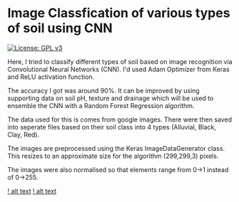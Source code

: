 # Image Classfication of various types of soil using CNN
[![License: GPL v3](https://img.shields.io/badge/License-GPLv3-blue.svg)](https://www.gnu.org/licenses/gpl-3.0)

Here, I tried to classify different types of soil based on image recognition via Convolutional Neural Networks (CNN). 
I'd used Adam Optimizer from Keras and ReLU activation function.

The accuracy I got was around 90%. It can be improved by using supporting data on soil pH, texture and drainage which will be used to ensemble the CNN with a Random Forest Regression algorithm.

The data used for this is comes from google images. There were then saved into seperate files based on their soil class into 4 types (Alluvial, Black, Clay, Red).   

The images are preprocessed using the Keras ImageDataGenerator class. This resizes to an approximate size for the algorithm (299,299,3) pixels.

The images were also normalised so that elements range from 0->1 instead of 0->255.

[! alt text](https://github.com/Pranay7ej/CNN-soil-image-classification/blob/fca026311b5a8829d278103f67f264c9687270a3/testing%20set/Clay_Soil/Clay_4.jpg)
[! alt text](https://github.com/Pranay7ej/CNN-soil-image-classification/blob/6dd440e3db3d34072eb3506fa57acfb2bc3b4ad1/testing%20set/Black_Soil/Black_22.jpg)
